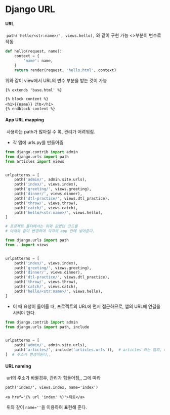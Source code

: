 # Django URL



#### URL

​		`path('hello/<str:name>/', views.hello),` 와 같이 구현 가능 <>부분이 변수로 작동

```python
def hello(request, name):
    context = {
        'name': name,
    }
    return render(request, 'hello.html', context)
```

위와 같이 view에서 URL의 변수 부분을 받는 것이 가능

```django
{% extends 'base.html' %}

{% block content %}
<h1>{{name}} 안뇽</h1>
{% endblock content %}
```



#### App URL mapping

​		사용하는 path가 많아질 수 록, 관리가 어려워짐.

- 각 앱에 urls.py를 만들어줌

```python
from django.contrib import admin
from django.urls import path
from articles import views


urlpatterns = [
    path('admin/', admin.site.urls),
    path('index/', views.index),
    path('greeting/', views.greeting),
    path('dinner/', views.dinner),
    path('dtl-practice/', views.dtl_practice),
    path('throw/', views.throw),
    path('catch/', views.catch),
    path('hello/<str:name>/', views.hello),
]

# 프로젝트 폴더에서는 위와 같았던 코드를
# 아래와 같이 변경하여 각각의 app 안에 넣어준다.

from django.urls import path
from . import views


urlpatterns = [
    path('index/', views.index),
    path('greeting/', views.greeting),
    path('dinner/', views.dinner),
    path('dtl-practice/', views.dtl_practice),
    path('throw/', views.throw),
    path('catch/', views.catch),
    path('hello/<str:name>/', views.hello),
]
```

- 이 때 요청이 들어올 때, 프로젝트의 URL에 먼저 접근하므로, 앱의 URL에 연결을 시켜야 한다.

```python
from django.contrib import admin
from django.urls import path, include


urlpatterns = [
    path('admin/', admin.site.urls),
    path('articles/', include('articles.urls')),  # articles 라는 앱의, url에 연결
]  # 주소가 변경이된다,,
```



#### URL naming

​		url의 주소가 바뀔경우, 관리가 힘들어짐,, 그에 따라

```django
path('index/', views.index, name='index')  

<a href="{% url 'index' %}">뒤로</a>
```

​	위와 같이 `name=''`을 이용하여 표현해 준다.